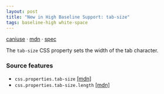 ```yaml
---
layout: post
title: "New in High Baseline Support: tab-size"
tags: baseline-high white-space
---
```


[caniuse](https://caniuse.com/?search=tab-size) · [mdn](https://developer.mozilla.org/en-US/search?q=tab-size) · [spec](https://drafts.csswg.org/css-text-4/#tab-size-property)

The `tab-size` CSS property sets the width of the tab character.

### Source features

- ``css.properties.tab-size`` [[mdn]](https://developer.mozilla.org/en-US/search?q=css.properties.tab-size)
- ``css.properties.tab-size.length`` [[mdn]](https://developer.mozilla.org/en-US/search?q=css.properties.tab-size.length)
